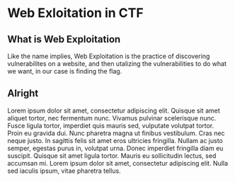 # Web Exloitation in CTF
## What is Web Exploitation
Like the name implies, Web Exploitation is the practice of discovering vulnerabilites on a website, and then utalizing the vulnerabilities to do what we want, in our case is finding the flag.
## Alright
Lorem ipsum dolor sit amet, consectetur adipiscing elit. Quisque sit amet aliquet tortor, nec fermentum nunc. Vivamus pulvinar scelerisque nunc. Fusce ligula tortor, imperdiet quis mauris sed, vulputate volutpat tortor. Proin eu gravida dui. Nunc pharetra magna ut finibus vestibulum. Cras nec neque justo. In sagittis felis sit amet eros ultricies fringilla. Nullam ac justo semper, egestas purus in, volutpat urna. Donec imperdiet fringilla diam eu suscipit. Quisque sit amet ligula tortor. Mauris eu sollicitudin lectus, sed accumsan mi. Lorem ipsum dolor sit amet, consectetur adipiscing elit. Nulla sed iaculis ipsum, vitae pharetra tellus.
